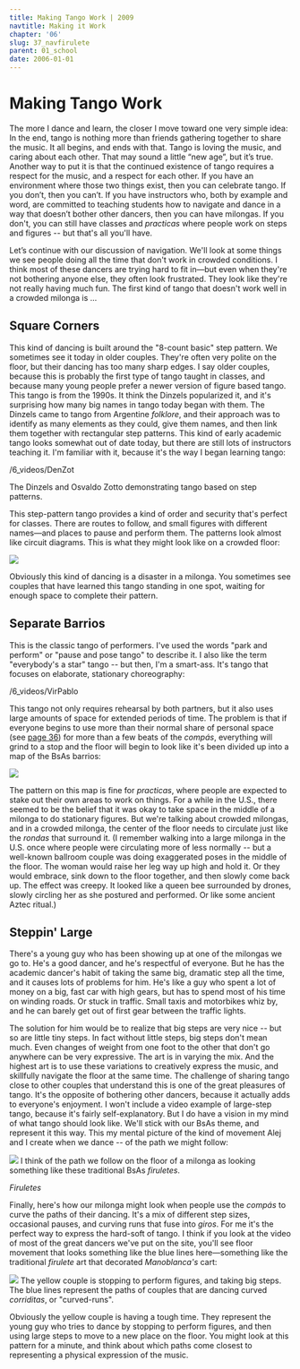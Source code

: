 ```yaml
---
title: Making Tango Work | 2009
navtitle: Making it Work
chapter: '06'
slug: 37_navfirulete
parent: 01_school
date: 2006-01-01
---
```


# Making Tango Work

The more I dance and learn, the closer I move toward one very simple idea: In the end, tango is nothing more than friends gathering together to share the music. It all begins, and ends with that. Tango is loving the music, and caring about each other. That may sound a little “new age”, but it’s true. Another way to put it is that the continued existence of tango requires a respect for the music, and a respect for each other. If you have an environment where those two things exist, then you can celebrate tango. If you don’t, then you can’t. If you have instructors who, both by example and word, are committed to teaching students how to navigate and dance in a way that doesn’t bother other dancers, then you can have milongas. If you don't, you can still have classes and _practicas_ where people work on steps and figures -- but that's all you'll have.

Let’s continue with our discussion of navigation. We'll look at some things we see people doing all the time that don't work in crowded conditions. I think most of these dancers are trying hard to fit in—but even when they're not bothering anyone else, they often look frustrated. They look like they're not really having much fun. The first kind of tango that doesn't work well in a crowded milonga is ...

## Square Corners

This kind of dancing is built around the "8-count basic" step pattern. We sometimes see it today in older couples. They're often very polite on the floor, but their dancing has too many sharp edges. I say older couples, because this is probably the first type of tango taught in classes, and because many young people prefer a newer version of figure based tango. This tango is from the 1990s. It think the Dinzels popularized it, and it's surprising how many big names in tango today began with them. The Dinzels came to tango from Argentine _folklore_, and their approach was to identify as many elements as they could, give them names, and then link them together with rectangular step patterns. This kind of early academic tango looks somewhat out of date today, but there are still lots of instructors teaching it. I'm familiar with it, because it's the way I began learning tango:

/6_videos/DenZot

The Dinzels and Osvaldo Zotto demonstrating tango based on step patterns.


This step-pattern tango provides a kind of order and security that's perfect for classes. There are routes to follow, and small figures with different names—and places to pause and perform them. The patterns look almost like circuit diagrams. This is what they might look like on a crowded floor:

![](/6_pics/Circuit3.jpg)

Obviously this kind of dancing is a disaster in a milonga. You sometimes see couples that have learned this tango standing in one spot, waiting for enough space to complete their pattern.

## Separate Barrios

This is the classic tango of performers. I've used the words "park and perform" or "pause and pose tango" to describe it. I also like the term "everybody's a star" tango -- but then, I'm a smart-ass. It's tango that focuses on elaborate, stationary choreography:

/6_videos/VirPablo

This tango not only requires rehearsal by both partners, but it also uses large amounts of space for extended periods of time. The problem is that if everyone begins to use more than their normal share of personal space (see [page 36](/06/34_basicnav#myspace)) for more than a few beats of the _compás_, everything will grind to a stop and the floor will begin to look like it's been divided up into a map of the BsAs barrios:

![](/6_pics/Barrios5.jpg)

The pattern on this map is fine for _practicas_, where people are expected to stake out their own areas to work on things. For a while in the U.S., there seemed to be the belief that it was okay to take space in the middle of a milonga to do stationary figures. But we're talking about crowded milongas, and in a crowded milonga, the center of the floor needs to circulate just like the _rondas_ that surround it. (I remember walking into a large milonga in the U.S. once where people were circulating more of less normally -- but a well-known ballroom couple was doing exaggerated poses in the middle of the floor. The woman would raise her leg way up high and hold it. Or they would embrace, sink down to the floor together, and then slowly come back up. The effect was creepy. It looked like a queen bee surrounded by drones, slowly circling her as she postured and performed. Or like some ancient Aztec ritual.)

## Steppin' Large

There's a young guy who has been showing up at one of the milongas we go to. He's a good dancer, and he's respectful of everyone. But he has the academic dancer's habit of taking the same big, dramatic step all the time, and it causes lots of problems for him. He's like a guy who spent a lot of money on a big, fast car with high gears, but has to spend most of his time on winding roads. Or stuck in traffic. Small taxis and motorbikes whiz by, and he can barely get out of first gear between the traffic lights.

The solution for him would be to realize that big steps are very nice -- but so are little tiny steps. In fact without little steps, big steps don't mean much. Even changes of weight from one foot to the other that don't go anywhere can be very expressive. The art is in varying the mix. And the highest art is to use these variations to creatively express the music, and skillfully navigate the floor at the same time. The challenge of sharing tango close to other couples that understand this is one of the great pleasures of tango. It's the opposite of bothering other dancers, because it actually adds to everyone's enjoyment. I won't include a video example of large-step tango, because it's fairly self-explanatory. But I do have a vision in my mind of what tango should look like. We'll stick with our BsAs theme, and represent it this way. This my mental picture of the kind of movement Alej and I create when we dance -- of the path we might follow:

![](/6_pics/stick_man/nav30.jpg)
I think of the path we follow on the floor of a milonga
as looking something like these traditional BsAs _firuletes_.


_Firuletes_

Finally, here's how our milonga might look when people use the _compás_ to curve the paths of their dancing. It's a mix of different step sizes, occasional pauses, and curving runs that fuse into _giros_. For me it's the perfect way to express the hard-soft of tango. I think if you look at the video of most of the great dancers we've put on the site, you'll see floor movement that looks something like the blue lines here—something like the traditional _firulete_ art that decorated _Manoblanca's_ cart:

![](/6_pics/stick_man/nav19.jpg)
The yellow couple is stopping to perform figures, and taking big steps. The blue lines
represent the paths of couples that are dancing curved _corriditas_, or "curved-runs".


Obviously the yellow couple is having a tough time. They represent the young guy who tries to dance by stopping to perform figures, and then using large steps to move to a new place on the floor. You might look at this pattern for a minute, and think about which paths come closest to representing a physical expression of the music.
